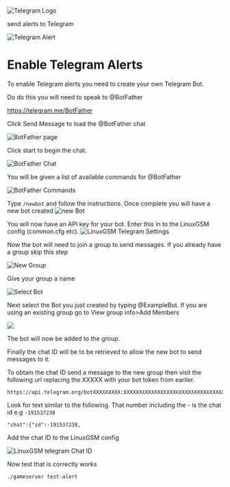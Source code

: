 ![Telegram Logo](https://telegram.org/img/t_logo.png)

 send alerts to Telegram

![Telegram Alert](http://i.imgur.com/iKSfMvf.png)

# Enable Telegram Alerts

To enable Telegram alerts you need to create your own Telegram Bot.

Do do this you will need to speak to @BotFather

https://telegram.me/BotFather

Click Send Message to load the @BotFather chat

![BotFather page](http://i.imgur.com/ilsow1W.png)

Click start to begin the chat.

![BotFather Chat](http://i.imgur.com/BwMsbPp.png)

You will be given a list of available commands for @BotFather



![BotFather Commands](http://i.imgur.com/o6biCLs.png)

Type `/newbot` and follow the instructions. Once complete you will have a new bot created
![new Bot](http://i.imgur.com/iZwoVk9.png)

You will now have an API key for your bot. Enter this in to the LinuxGSM config (common.cfg etc).
![LinuxGSM Telegram Settings](http://i.imgur.com/7KGvr35.png)

Now the bot will need to join a group to send messages. If you already have a group skip this step

![New Group](http://i.imgur.com/smvfyqR.png)

Give your group a name

![Select Bot](http://i.imgur.com/xEEqaWS.png)

Next select the Bot you just created by typing @ExampleBot.
If you are using an existing group go to View group info>Add Members 

![](http://i.imgur.com/8XHgPD1.png)

The bot will now be added to the group.

Finally the chat ID will be to be retrieved to allow the new bot to send messages to it.

To obtain the chat ID send a message to the new group then visit the following url replacing the XXXXX with your bot token from earlier.
```
https://api.telegram.org/botXXXXXXXXX:XXXXXXXXXXXXXXXXXXXXXXXXXXXXXXXXXXXX/getUpdates
```

Look for text similar to the following. That number including the - is the chat id e.g `-191537238`

```
"chat":{"id":-191537238,
```

Add the chat ID to the LinuxGSM config

![LinuxGSM telegram Chat ID](http://i.imgur.com/x8pbEA5.png)


Now test that is correctly works
```
./gameserver test-alert
```